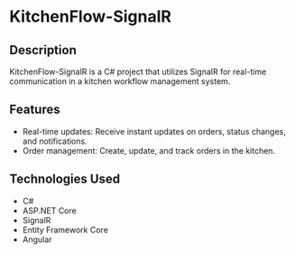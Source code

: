 # KitchenFlow-SignalR

## Description

KitchenFlow-SignalR is a C# project that utilizes SignalR for real-time communication in a kitchen workflow management system.

## Features

- Real-time updates: Receive instant updates on orders, status changes, and notifications.
- Order management: Create, update, and track orders in the kitchen.

## Technologies Used

- C#
- ASP.NET Core
- SignalR
- Entity Framework Core
- Angular
